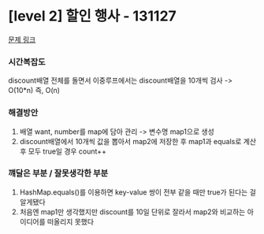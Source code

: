 # [level 2] 할인 행사 - 131127 

[문제 링크](https://school.programmers.co.kr/learn/courses/30/lessons/131127) 

### 시간복잡도
discount배열 전체를 돌면서 이중루프에서는 discount배열을 10개씩 검사 -> O(10*n)
즉, O(n)

### 해결방안
1. 배열 want, number를 map에 담아 관리 -> 변수명 map1으로 생성
2. discount배열에서 10개씩 값을 뽑아서 map2에 저장한 후 map1과 equals로 계산후 모두 true일 경우 count++

### 꺠달은 부분 / 잘못생각한 부분
1. HashMap.equals()를 이용하면 key-value 쌍이 전부 같을 때만 true가 된다는 걸 알게됐다
2. 처음엔 map1만 생각했지만 discount를 10일 단위로 잘라서 map2와 비교하는 아이디어를 떠올리지 못했다
